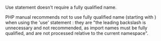 Use statement doesn't require a fully qualified name.

PHP manual recommends not to use fully qualified name (starting with \) when using the 'use' statement : they are "the leading backslash is unnecessary and not recommended, as import names must be fully qualified, and are not processed relative to the current namespace".

<?php

// Recommended way to write a use statement.
use  A\B\C\D as E;

// No need to use the initial \
use \A\B\C\D as F;

?>

